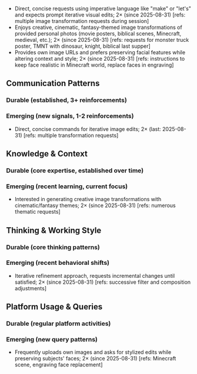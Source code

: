 - Direct, concise requests using imperative language like "make" or "let's" and expects prompt iterative visual edits; 2× (since 2025-08-31) [refs: multiple image transformation requests during session]
- Enjoys creative, cinematic, fantasy-themed image transformations of provided personal photos (movie posters, biblical scenes, Minecraft, medieval, etc.); 2× (since 2025-08-31) [refs: requests for monster truck poster, TMNT with dinosaur, knight, biblical last supper]
- Provides own image URLs and prefers preserving facial features while altering context and style; 2× (since 2025-08-31) [refs: instructions to keep face realistic in Minecraft world, replace faces in engraving]

## Communication Patterns
### Durable (established, 3+ reinforcements)

### Emerging (new signals, 1-2 reinforcements)
- Direct, concise commands for iterative image edits; 2× (last: 2025-08-31) [refs: multiple transformation requests]

## Knowledge & Context
### Durable (core expertise, established over time)

### Emerging (recent learning, current focus)
- Interested in generating creative image transformations with cinematic/fantasy themes; 2× (since 2025-08-31) [refs: numerous thematic requests]

## Thinking & Working Style
### Durable (core thinking patterns)

### Emerging (recent behavioral shifts)
- Iterative refinement approach, requests incremental changes until satisfied; 2× (since 2025-08-31) [refs: successive filter and composition adjustments]

## Platform Usage & Queries
### Durable (regular platform activities)

### Emerging (new query patterns)
- Frequently uploads own images and asks for stylized edits while preserving subjects' faces; 2× (since 2025-08-31) [refs: Minecraft scene, engraving face replacement]